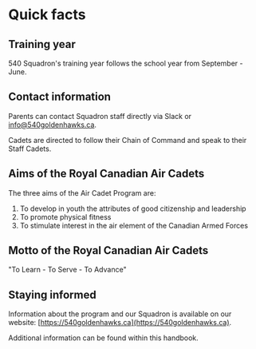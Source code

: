 # Quick facts

## Training year

540 Squadron's training year follows the school year from September - June.

## Contact information

Parents can contact Squadron staff directly via Slack or info@540goldenhawks.ca.

Cadets are directed to follow their Chain of Command and speak to their Staff Cadets.

## Aims of the Royal Canadian Air Cadets

The three aims of the Air Cadet Program are:

1. To develop in youth the attributes of good citizenship and leadership
2. To promote physical fitness
3. To stimulate interest in the air element of the Canadian Armed Forces

## Motto of the Royal Canadian Air Cadets

"To Learn - To Serve - To Advance"

## Staying informed

Information about the program and our Squadron is available on our website: [https://540goldenhawks.ca](https://540goldenhawks.ca).

Additional information can be found within this handbook.

